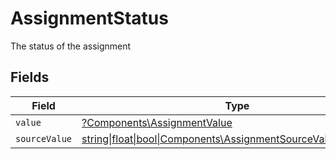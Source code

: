 # AssignmentStatus

The status of the assignment


## Fields

| Field                                                                                                              | Type                                                                                                               | Required                                                                                                           | Description                                                                                                        | Example                                                                                                            |
| ------------------------------------------------------------------------------------------------------------------ | ------------------------------------------------------------------------------------------------------------------ | ------------------------------------------------------------------------------------------------------------------ | ------------------------------------------------------------------------------------------------------------------ | ------------------------------------------------------------------------------------------------------------------ |
| `value`                                                                                                            | [?Components\AssignmentValue](../../Models/Components/AssignmentValue.md)                                          | :heavy_minus_sign:                                                                                                 | N/A                                                                                                                | in_progress                                                                                                        |
| `sourceValue`                                                                                                      | [string\|float\|bool\|Components\AssignmentSourceValue4\|array\|null](../../Models/Components/AssignmentSourceValue.md) | :heavy_minus_sign:                                                                                                 | N/A                                                                                                                |                                                                                                                    |